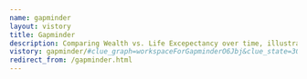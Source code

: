 ```yaml
---
name: gapminder
layout: vistory
title: Gapminder
description: Comparing Wealth vs. Life Excepectancy over time, illustrating the basic concepts of Vistories.
vistory: gapminder/#clue_graph=workspaceForGapminderO6Jbj&clue_state=30&clue=P&clue_slide=41
redirect_from: /gapminder.html
---
```

